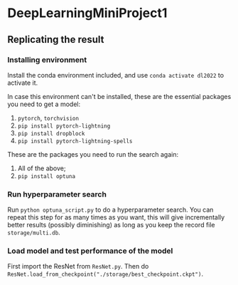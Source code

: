 # DeepLearningMiniProject1
## Replicating the result
### Installing environment
Install the conda environment included, and use `conda activate dl2022` to activate it.

In case this environment can't be installed, these are the essential packages you need to get a model:
1. `pytorch`, `torchvision`
2. `pip install pytorch-lightning`
3. `pip install dropblock`
4. `pip install pytorch-lightning-spells`

These are the packages you need to run the search again:
1. All of the above;
2. `pip install optuna`

### Run hyperparameter search
Run `python optuna_script.py` to do a hyperparameter search. You can repeat this step for as many times as you want, this will give incrementally better results (possibly diminishing) as long as you keep the record file `storage/multi.db`.

### Load model and test performance of the model
First import the ResNet from `ResNet.py`. Then do `ResNet.load_from_checkpoint("./storage/best_checkpoint.ckpt")`.
